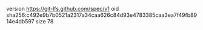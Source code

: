 version https://git-lfs.github.com/spec/v1
oid sha256:c492e9b7b0521a2317a34caa626c84d93e4783385caa3ea7f49fb8914e4db597
size 78

